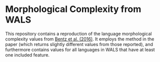 # Morphological Complexity from WALS

This repository contains a reproduction of the language morphological complexity values from [Bentz et al. (2016)](http://www.christianbentz.de/Papers/Bentz%20et%20al.%20(2016)%20Morphological%20complexity%20measures.pdf).
It employs the method in the paper (which returns slightly different values from those reported), and furthermore contains values for all languages in WALS that have at least one included feature.
